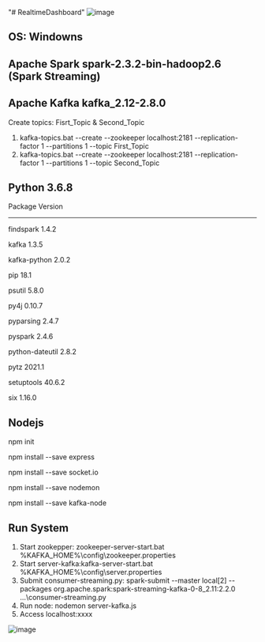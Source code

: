 "# RealtimeDashboard" 
![image](https://user-images.githubusercontent.com/53387573/129353303-74c09a2a-c5ad-441e-8624-14db652917d8.png)
## OS: Windowns
## Apache Spark spark-2.3.2-bin-hadoop2.6 (Spark Streaming)
## Apache Kafka kafka_2.12-2.8.0
Create topics: Fisrt_Topic & Second_Topic
1. kafka-topics.bat --create --zookeeper localhost:2181 --replication-factor 1 --partitions 1 --topic First_Topic
2. kafka-topics.bat --create --zookeeper localhost:2181 --replication-factor 1 --partitions 1 --topic Second_Topic
## Python 3.6.8
Package         Version
------------    -------
findspark       1.4.2

kafka           1.3.5

kafka-python    2.0.2

pip             18.1

psutil          5.8.0

py4j            0.10.7

pyparsing       2.4.7

pyspark         2.4.6

python-dateutil 2.8.2

pytz            2021.1

setuptools      40.6.2

six             1.16.0

## Nodejs
npm init

npm install --save express

npm install --save socket.io

npm install --save nodemon

npm install --save kafka-node

## Run System
1. Start zookepper: zookeeper-server-start.bat %KAFKA_HOME%\config\zookeeper.properties
2. Start server-kafka:kafka-server-start.bat %KAFKA_HOME%\config\server.properties
3. Submit consumer-streaming.py: spark-submit --master local[2] --packages org.apache.spark:spark-streaming-kafka-0-8_2.11:2.2.0 ...\consumer-streaming.py
4. Run node: nodemon server-kafka.js 
5. Access localhost:xxxx

![image](https://user-images.githubusercontent.com/53387573/129433052-2ccbafa9-248d-4819-bc51-50dc2b439679.png)

